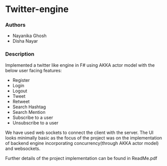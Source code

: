 # Twitter-engine

### Authors
- Nayanika Ghosh
- Disha Nayar

### Description

Implemented a twitter like engine in F# using AKKA actor model with the below user facing features:

- Register
- Login
- Logout
- Tweet
- Retweet
- Search Hashtag
- Search Mention
- Subscribe to a user
- Unsubscribe to a user

We have used web sockets to connect the client with the server. The UI looks minimally basic as the focus of the project was on the implementation of backend engine incorporating concurrency(through AKKA actor model) and websockets. 

Further details of the project implementation can be found in ReadMe.pdf
